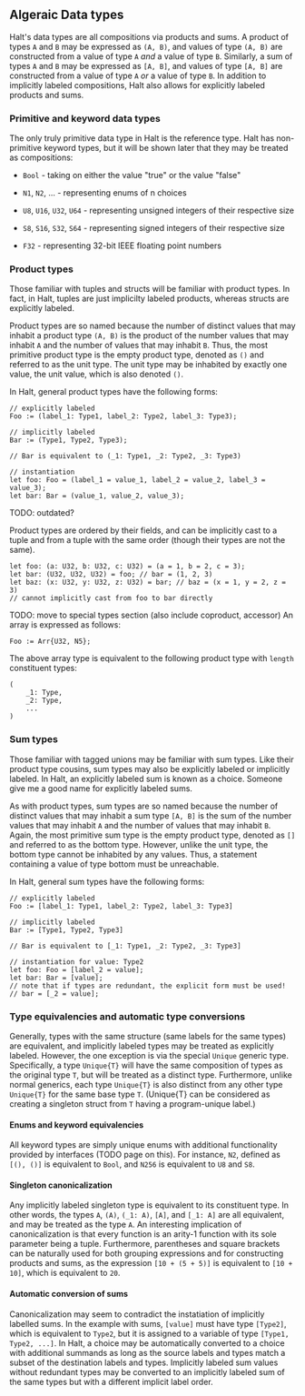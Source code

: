 ## Algeraic Data types

Halt's data types are all compositions via products and sums. A product of types
`A` and `B` may be expressed as `(A, B)`, and values of type `(A, B)` are
constructed from a value of type `A` *and* a value of type `B`.  Similarly, a
sum of types `A` and `B` may be expressed as `[A, B]`, and values of type
`[A, B]` are constructed from a value of type `A` *or* a value of type `B`.
In addition to implicitly labeled compositions, Halt also allows for explicitly
labeled products and sums.

### Primitive and keyword data types

The only truly primitive data type in Halt is the reference type. Halt has
non-primitive keyword types, but it will be shown later that they may be treated
as compositions:

- `Bool` - taking on either the value "true" or the value "false"

- `N1`, `N2`, ... - representing enums of n choices

- `U8`, `U16`, `U32`, `U64` - representing unsigned integers of their respective size

- `S8`, `S16`, `S32`, `S64` - representing signed integers of their respective size

- `F32` - representing 32-bit IEEE floating point numbers

### Product types

Those familiar with tuples and structs will be familiar with product types. In
fact, in Halt, tuples are just implicilty labeled products, whereas structs are
explicitly labeled.

Product types are so named because the number of distinct values that may
inhabit a product type `(A, B)` is the product of the number values that may
inhabit `A` and the number of values that may inhabit `B`. Thus, the most
primitive product type is the empty product type, denoted as `()` and referred
to as the unit type. The unit type may be inhabited by exactly one value, the
unit value, which is also denoted `()`.

In Halt, general product types have the following forms:

```
// explicitly labeled
Foo := (label_1: Type1, label_2: Type2, label_3: Type3);

// implicitly labeled
Bar := (Type1, Type2, Type3);

// Bar is equivalent to (_1: Type1, _2: Type2, _3: Type3)

// instantiation
let foo: Foo = (label_1 = value_1, label_2 = value_2, label_3 = value_3);
let bar: Bar = (value_1, value_2, value_3);
```

TODO: outdated?

Product types are ordered by their fields, and can be implicitly cast to a tuple
and from a tuple with the same order (though their types are not the same).

```
let foo: (a: U32, b: U32, c: U32) = (a = 1, b = 2, c = 3);
let bar: (U32, U32, U32) = foo; // bar = (1, 2, 3)
let baz: (x: U32, y: U32, z: U32) = bar; // baz = (x = 1, y = 2, z = 3)
// cannot implicitly cast from foo to bar directly
```

TODO: move to special types section (also include coproduct, accessor)
An array is expressed as follows:

```
Foo := Arr{U32, N5};
```

The above array type is equivalent to the following product type with `length`
constituent types:

```
(
    _1: Type,
    _2: Type,
    ...
)
```

### Sum types

Those familiar with tagged unions may be familiar with sum types. Like their
product type cousins, sum types may also be explicitly labeled or implicitly
labeled. In Halt, an explicitly labeled sum is known as a choice. Someone give
me a good name for explicitly labeled sums.

As with product types, sum types are so named because the number of distinct
values that may inhabit a sum type `[A, B]` is the sum of the number values that
may inhabit `A` and the number of values that may inhabit `B`. Again, the most
primitive sum type is the empty product type, denoted as `[]` and referred to as
the bottom type. However, unlike the unit type, the bottom type cannot be
inhabited by any values. Thus, a statement containing a value of type bottom
must be unreachable.

In Halt, general sum types have the following forms:

```
// explicitly labeled
Foo := [label_1: Type1, label_2: Type2, label_3: Type3]

// implicitly labeled
Bar := [Type1, Type2, Type3]

// Bar is equivalent to [_1: Type1, _2: Type2, _3: Type3]

// instantiation for value: Type2
let foo: Foo = [label_2 = value];
let bar: Bar = [value];
// note that if types are redundant, the explicit form must be used!
// bar = [_2 = value];
```

### Type equivalencies and automatic type conversions

Generally, types with the same structure (same labels for the same types) are
equivalent, and implicitly labeled types may be treated as explicitly labeled.
However, the one exception is via the special `Unique` generic type.
Specifically, a type `Unique{T}` will have the same composition of types as the
original type `T`, but will be treated as a distinct type. Furthermore, unlike
normal generics, each type `Unique{T}` is also distinct from any other type
`Unique{T}` for the same base type `T`. (Unique{T} can be considered as creating
a singleton struct from `T` having a program-unique label.)

#### Enums and keyword equivalencies

All keyword types are simply unique enums with additional functionality provided
by interfaces (TODO page on this). For instance, `N2`, defined as `[(), ()]` is
equivalent to `Bool`, and `N256` is equivalent to `U8` and `S8`.

#### Singleton canonicalization

Any implicitly labeled singleton type is equivalent to its constituent type. In
other words, the types `A`, `(A)`, `(_1: A)`, `[A]`, and `[_1: A]` are all
equivalent, and may be treated as the type `A`. An interesting implication of
canonicalization is that every function is an arity-1 function with its sole
parameter being a tuple. Furthermore, parentheses and square brackets can be
naturally used for both grouping expressions and for constructing products and
sums, as the expression `[10 + (5 + 5)]` is equivalent to `[10 + 10]`, which is
equivalent to `20`.

#### Automatic conversion of sums

Canonicalization may seem to contradict the instatiation of implicitly labelled
sums. In the example with sums, `[value]` must have type `[Type2]`, which is
equivalent to `Type2`, but it is assigned to a variable of type
`[Type1, Type2, ...]`. In Halt, a choice may be automatically converted to a
choice with additional summands as long as the source labels and types match a
subset of the destination labels and types. Implicitly labeled sum values
without redundant types may be converted to an implicitly labeled sum of the
same types but with a different implicit label order.

